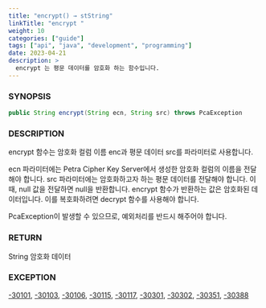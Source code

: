 ```yaml
---
title: "encrypt() → stString"
linkTitle: "encrypt "
weight: 10
categories: ["guide"]
tags: ["api", "java", "development", "programming"]
date: 2023-04-21
description: >
  encrypt 는 평문 데이터를 암호화 하는 함수입니다.
---
```


### SYNOPSIS
```java
public String encrypt(String ecn, String src) throws PcaException
```


### DESCRIPTION
encrypt 함수는 암호화 컬럼 이름 enc과 평문 데이터 src를 파라미터로 사용합니다. 

ecn 파라미터에는 Petra Cipher Key Server에서 생성한 암호화 컬럼의 이름을 전달해야 합니다. src 파라미터에는 암호화하고자 하는 평문 데이터를 전달해야 합니다. 이 때, null 값을 전달하면 null을 반환합니다. encrypt 함수가 반환하는 값은 암호화된 데이터입니다. 이를 복호화하려면 decrypt 함수를 사용해야 합니다.

PcaException이 발생할 수 있으므로, 예외처리를 반드시 해주어야 합니다.


### RETURN
String 암호화 데이터

### EXCEPTION
[-30101](../../../error-codes/#-30101), [-30103](../../../error-codes/#-30103), [-30106](../../../error-codes/#-30106), [-30115](../../../error-codes/#-30115), [-30117](../../../error-codes/#-30117), [-30301](../../../error-codes/#-30301), [-30302](../../../error-codes/#-30302), [-30351](../../../error-codes/#-30351), [-30388](../../../error-codes/#-30388)
